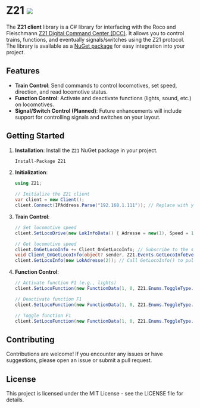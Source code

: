 # Z21 [![](https://github.com/YannikG/z21Client/actions/workflows/dotnet.yml/badge.svg?branch=master)](https://github.com/YannikG/z21Client/actions/workflows/dotnet.yml)

The **Z21 client** library is a C# library for interfacing with the Roco and Fleischmann [Z21 Digital Command Center (DCC)](https://www.z21.eu/). It allows you to control trains, functions, and eventually signals/switches using the Z21 protocol. The library is available as a [NuGet package](https://www.nuget.org/packages/Z21/) for easy integration into your project.

## Features

- **Train Control**: Send commands to control locomotives, set speed, direction, and read locomotive status.
- **Function Control**: Activate and deactivate functions (lights, sound, etc.) on locomotives.
- **Signal/Switch Control (Planned)**: Future enhancements will include support for controlling signals and switches on your layout.

## Getting Started

1. **Installation**: Install the `Z21` NuGet package in your project.

    ```bash
    Install-Package Z21
    ```

2. **Initialization**:

    ```csharp
    using Z21;

    // Initialize the Z21 client
    var client = new Client();
    client.Connect(IPAddress.Parse("192.168.1.111")); // Replace with your Z21 IP address
    ```

3. **Train Control**:

    ```csharp
    // Set locomotive speed
    client.SetLocoDrive(new LokInfoData() { Adresse = new(1), Speed = 10, DrivingDirection = true }); // Locomotive address 1, speed 50, direction forward

    // Get locomotive speed
    client.OnGetLocoInfo += Client_OnGetLocoInfo; // Subscribe to the specific event
    void Client_OnGetLocoInfo(object? sender, Z21.Events.GetLocoInfoEventArgs e) // GetLocoInfoEventArgs contains address, speed, direction, and function states
    client.GetLocoInfo(new LokAdresse(2)); // Call GetLocoInfo() to pull the data from the z21 and distribute it on the event bus
    ```

4. **Function Control**:

    ```csharp
    // Activate function F1 (e.g., lights)
    client.SetLocoFunction(new FunctionData(1, 0, Z21.Enums.ToggleType.Off));; // Locomotive address 1, function F1

    // Deactivate function F1
    client.SetLocoFunction(new FunctionData(1, 0, Z21.Enums.ToggleType.On));; // Locomotive address 1, function F1

    // Toggle function F1
    client.SetLocoFunction(new FunctionData(1, 0, Z21.Enums.ToggleType.Toggle));; // Locomotive address 1, function F1
    ```

## Contributing

Contributions are welcome! If you encounter any issues or have suggestions, please open an issue or submit a pull request.

## License

This project is licensed under the MIT License - see the LICENSE file for details.
